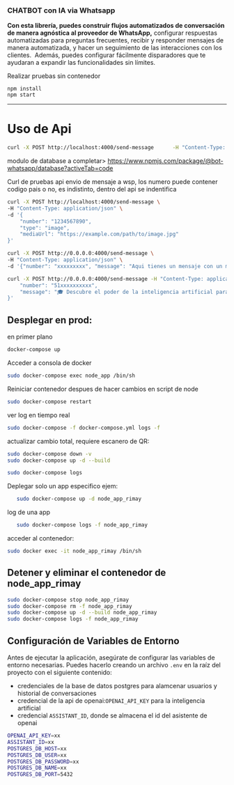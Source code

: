 ### CHATBOT con IA via Whatsapp

**Con esta librería, puedes construir flujos automatizados de conversación de manera agnóstica al proveedor de WhatsApp,** configurar respuestas automatizadas para preguntas frecuentes, recibir y responder mensajes de manera automatizada, y hacer un seguimiento de las interacciones con los clientes.  Además, puedes configurar fácilmente disparadores que te ayudaran a expandir las funcionalidades sin límites.

Realizar pruebas sin contenedor
```
npm install
npm start
```

---

# Uso de Api

```sh
curl -X POST http://localhost:4000/send-message      -H "Content-Type: application/json"      -d '{"number": "51xxxxxxxxxx", "message": "Hola desde el API WSP"}'
```

modulo de database a completar>
https://www.npmjs.com/package/@bot-whatsapp/database?activeTab=code

Curl de pruebas api envio de mensaje a wsp, los numero puede contener codigo pais o no, 
es indistinto, dentro del api se indentifica

```sh
curl -X POST http://localhost:4000/send-message \
-H "Content-Type: application/json" \
-d '{
    "number": "1234567890",
    "type": "image",
    "mediaUrl": "https://example.com/path/to/image.jpg"
}'
```

```sh
curl -X POST http://0.0.0.0:4000/send-message \
-H "Content-Type: application/json" \
-d '{"number": "xxxxxxxxx", "message": "Aqui tienes un mensaje con un medio curado."}'
```

```sh
curl -X POST http://0.0.0.0:4000/send-message -H "Content-Type: application/json" -d '{
    "number": "51xxxxxxxxxx", 
    "message": "🎓 Descubre el poder de la inteligencia artificial para tu emprendimiento. Súmate aqui 👉 https://lu.ma/Emprende-con-IA_22feb7pm\n\nAprenderás a optimizar procesos, elevar diseños y potenciar tu estrategia de marketing. ¡No te lo pierdas! 🔥👩‍💻🚀\n\n👩‍💼 Contaremos con la presencia de Jorge Paz, Chapter Area Lead del Banco de Crédito del Peru y cuenta con 4 años trabajando con startups en el sector Fintech y en el Sector EdTech👩‍💻🎯\n\n📅 Fecha y Hora: Jueves 22 de febrero - 7 PM (GMT-5)\n📍 Vía: Zoom y LinkedIn Live"
}'
```


## Desplegar en prod:
en primer plano
```sh
docker-compose up
```

Acceder a consola de docker
```sh
sudo docker-compose exec node_app /bin/sh
```

Reiniciar contenedor despues de hacer cambios en script de node
```sh
sudo docker-compose restart
```

ver log en tiempo real
```sh
sudo docker-compose -f docker-compose.yml logs -f
```

actualizar cambio total, requiere escanero de QR:
```sh
sudo docker-compose down -v
sudo docker-compose up -d --build
```
```sh
sudo docker-compose logs
```

Deplegar solo un app especifico ejem: 
```sh
   sudo docker-compose up -d node_app_rimay
```
log de una app
```sh
   sudo docker-compose logs -f node_app_rimay
```

acceder al contenedor:
```sh
sudo docker exec -it node_app_rimay /bin/sh
```

## Detener y eliminar el contenedor de node_app_rimay

```sh
sudo docker-compose stop node_app_rimay
sudo docker-compose rm -f node_app_rimay
sudo docker-compose up -d --build node_app_rimay
sudo docker-compose logs -f node_app_rimay
```


## Configuración de Variables de Entorno

Antes de ejecutar la aplicación, asegúrate de configurar las variables de entorno necesarias. Puedes hacerlo creando un archivo `.env` en la raíz del proyecto con el siguiente contenido:
- credenciales de la base de datos postgres para alamcenar usuarios y historial de conversaciones
- credencial de la api de openai:`OPENAI_API_KEY` para la inteligencia artificial
- credencial `ASSISTANT_ID`, donde se almacena el id del asistente de openai

```sh
OPENAI_API_KEY=xx
ASSISTANT_ID=xx
POSTGRES_DB_HOST=xx
POSTGRES_DB_USER=xx
POSTGRES_DB_PASSWORD=xx
POSTGRES_DB_NAME=xx
POSTGRES_DB_PORT=5432
```